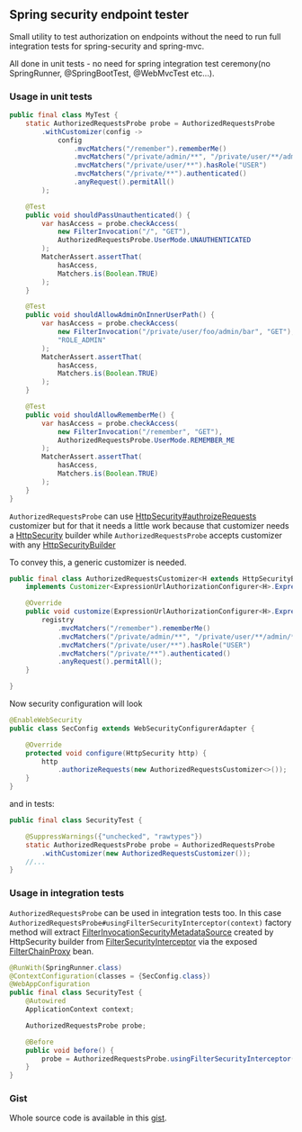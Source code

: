 ## Spring security endpoint tester

Small utility to test authorization on endpoints without the need to run full integration tests for spring-security and spring-mvc.

All done in unit tests - no need for spring integration test ceremony(no SpringRunner, @SpringBootTest, @WebMvcTest etc...).

### Usage in unit tests
```java
public final class MyTest {
    static AuthorizedRequestsProbe probe = AuthorizedRequestsProbe
        .withCustomizer(config ->
            config
                .mvcMatchers("/remember").rememberMe()
                .mvcMatchers("/private/admin/**", "/private/user/**/admin/**").hasRole("ADMIN")
                .mvcMatchers("/private/user/**").hasRole("USER")
                .mvcMatchers("/private/**").authenticated()
                .anyRequest().permitAll()
        );

    @Test
    public void shouldPassUnauthenticated() {
        var hasAccess = probe.checkAccess(
            new FilterInvocation("/", "GET"),
            AuthorizedRequestsProbe.UserMode.UNAUTHENTICATED
        );
        MatcherAssert.assertThat(
            hasAccess,
            Matchers.is(Boolean.TRUE)
        );
    }

    @Test
    public void shouldAllowAdminOnInnerUserPath() {
        var hasAccess = probe.checkAccess(
            new FilterInvocation("/private/user/foo/admin/bar", "GET"),
            "ROLE_ADMIN"
        );
        MatcherAssert.assertThat(
            hasAccess,
            Matchers.is(Boolean.TRUE)
        );
    }

    @Test
    public void shouldAllowRememberMe() {
        var hasAccess = probe.checkAccess(
            new FilterInvocation("/remember", "GET"),
            AuthorizedRequestsProbe.UserMode.REMEMBER_ME
        );
        MatcherAssert.assertThat(
            hasAccess,
            Matchers.is(Boolean.TRUE)
        );
    }
}
```

`AuthorizedRequestsProbe` can use [HttpSecurity#authroizeRequests](https://docs.spring.io/spring-security/site/docs/current/api/org/springframework/security/config/annotation/web/builders/HttpSecurity.html#authorizeRequests(org.springframework.security.config.Customizer)) customizer but for that it needs a little work because that customizer needs a [HttpSecurity](https://docs.spring.io/spring-security/site/docs/current/api/org/springframework/security/config/annotation/web/builders/HttpSecurity.html) builder while
`AuthorizedRequestsProbe` accepts customizer with any [HttpSecurityBuilder](https://docs.spring.io/spring-security/site/docs/current/api/org/springframework/security/config/annotation/web/HttpSecurityBuilder.html)

To convey this, a generic customizer is needed.
```java
public final class AuthorizedRequestsCustomizer<H extends HttpSecurityBuilder<H>>
    implements Customizer<ExpressionUrlAuthorizationConfigurer<H>.ExpressionInterceptUrlRegistry> {

    @Override
    public void customize(ExpressionUrlAuthorizationConfigurer<H>.ExpressionInterceptUrlRegistry registry) {
        registry
            .mvcMatchers("/remember").rememberMe()
            .mvcMatchers("/private/admin/**", "/private/user/**/admin/**").hasRole("ADMIN")
            .mvcMatchers("/private/user/**").hasRole("USER")
            .mvcMatchers("/private/**").authenticated()
            .anyRequest().permitAll();
    }

}
```

Now security configuration will look

```java
@EnableWebSecurity
public class SecConfig extends WebSecurityConfigurerAdapter {

    @Override
    protected void configure(HttpSecurity http) {
        http
            .authorizeRequests(new AuthorizedRequestsCustomizer<>());
    }
}
```
and in tests:
```java
public final class SecurityTest {

    @SuppressWarnings({"unchecked", "rawtypes"})
    static AuthorizedRequestsProbe probe = AuthorizedRequestsProbe
        .withCustomizer(new AuthorizedRequestsCustomizer());
    //...
}
```

### Usage in integration tests

`AuthorizedRequestsProbe` can be used in integration tests too.
In this case `AuthorizedRequestsProbe#usingFilterSecurityInterceptor(context)` factory method will
extract [FilterInvocationSecurityMetadataSource](https://docs.spring.io/spring-security/site/docs/4.2.19.RELEASE/apidocs/org/springframework/security/web/access/intercept/FilterInvocationSecurityMetadataSource.html) created by HttpSecurity builder from 
[FilterSecurityInterceptor](https://docs.spring.io/spring-security/site/docs/current/api/org/springframework/security/web/access/intercept/FilterSecurityInterceptor.html) via
the exposed [FilterChainProxy](https://docs.spring.io/spring-security/site/docs/current/api/org/springframework/security/web/FilterChainProxy.html) bean.

```java
@RunWith(SpringRunner.class)
@ContextConfiguration(classes = {SecConfig.class})
@WebAppConfiguration
public final class SecurityTest {
    @Autowired
    ApplicationContext context;

    AuthorizedRequestsProbe probe;

    @Before
    public void before() {
        probe = AuthorizedRequestsProbe.usingFilterSecurityInterceptor(context);
    }
}
```

### Gist
Whole source code is available in this [gist](https://gist.github.com/criske/5960f55614a5801113a3c97e7ed3737f).
